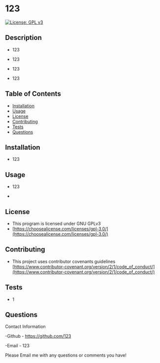 # 123
  [![License: GPL v3](https://img.shields.io/badge/License-GPLv3-blue.svg)](https://www.gnu.org/licenses/gpl-3.0)
  ## Description

  - 123

  - 123

  - 123

  - 123
  
  ## Table of Contents 
  
  - [Installation](#installation)
  - [Usage](#usage)
  - [License](#license)
  - [Contributing](#contributing)
  - [Tests](#tests)
  - [Questions](#questions)
  
  ## Installation

  - 123
  
  ## Usage

  - 123

  - 
      
  ## License

   - This program is licensed under GNU GPLv3
   - [https://choosealicense.com/licenses/gpl-3.0/](https://choosealicense.com/licenses/gpl-3.0/)
    
  ## Contributing
  
  - This project uses contributor covenants guidelines [https://www.contributor-covenant.org/version/2/1/code_of_conduct/](https://www.contributor-covenant.org/version/2/1/code_of_conduct/)
  
  ## Tests
  
  - 1

  ## Questions

  Contact Information

  -Github - https://github.com/123

  -Email - 123

  Please Email me with any questions or comments you have!

